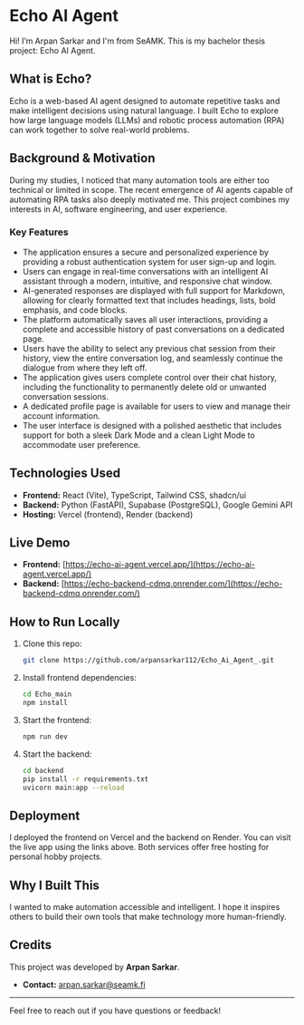 # Echo AI Agent

Hi! I’m Arpan Sarkar and I'm from SeAMK. This is my bachelor thesis project: Echo AI Agent.

## What is Echo?
Echo is a web-based AI agent designed to automate repetitive tasks and make intelligent decisions using natural language. I built Echo to explore how large language models (LLMs) and robotic process automation (RPA) can work together to solve real-world problems.

## Background & Motivation
During my studies, I noticed that many automation tools are either too technical or limited in scope. The recent emergence of AI agents capable of automating RPA tasks also deeply motivated me. This project combines my interests in AI, software engineering, and user experience.

### Key Features

*   The application ensures a secure and personalized experience by providing a robust authentication system for user sign-up and login.
*   Users can engage in real-time conversations with an intelligent AI assistant through a modern, intuitive, and responsive chat window.
*   AI-generated responses are displayed with full support for Markdown, allowing for clearly formatted text that includes headings, lists, bold emphasis, and code blocks.
*   The platform automatically saves all user interactions, providing a complete and accessible history of past conversations on a dedicated page.
*   Users have the ability to select any previous chat session from their history, view the entire conversation log, and seamlessly continue the dialogue from where they left off.
*   The application gives users complete control over their chat history, including the functionality to permanently delete old or unwanted conversation sessions.
*   A dedicated profile page is available for users to view and manage their account information.
*   The user interface is designed with a polished aesthetic that includes support for both a sleek Dark Mode and a clean Light Mode to accommodate user preference.

## Technologies Used
- **Frontend:** React (Vite), TypeScript, Tailwind CSS, shadcn/ui
- **Backend:** Python (FastAPI), Supabase (PostgreSQL), Google Gemini API
- **Hosting:** Vercel (frontend), Render (backend)

## Live Demo
- **Frontend:** [https://echo-ai-agent.vercel.app/](https://echo-ai-agent.vercel.app/)
- **Backend:** [https://echo-backend-cdmq.onrender.com/](https://echo-backend-cdmq.onrender.com/)

## How to Run Locally
1. Clone this repo:
    ```sh
    git clone https://github.com/arpansarkar112/Echo_Ai_Agent_.git
    ```
2. Install frontend dependencies:
    ```sh
    cd Echo_main
    npm install
    ```
3. Start the frontend:
    ```sh
    npm run dev
    ```
4. Start the backend:
    ```sh
    cd backend
    pip install -r requirements.txt
    uvicorn main:app --reload
    ```

## Deployment
I deployed the frontend on Vercel and the backend on Render. You can visit the live app using the links above. Both services offer free hosting for personal hobby projects.

## Why I Built This
I wanted to make automation accessible and intelligent. I hope it inspires others to build their own tools that make technology more human-friendly.

## Credits
This project was developed by **Arpan Sarkar**.

- **Contact:** [arpan.sarkar@seamk.fi](mailto:arpan.sarkar@seamk.fi)

---

Feel free to reach out if you have questions or feedback!


